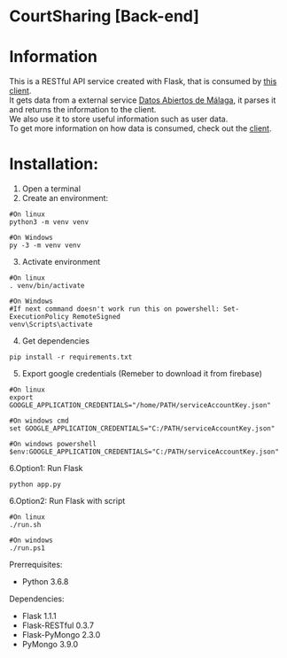 # CourtSharing [Back-end]

# Information

This is a RESTful API service created with Flask, that is consumed by [this client](https://github.com/NullPointerMLG/CourtSharing-frontend).<br/>It gets data from a external service [Datos Abiertos de Málaga](https://datosabiertos.malaga.eu/), it parses it and returns the information to the client.
<br/>We also use it to store useful information such as user data.
<br/>
To get more information on how data is consumed, check out the [client](https://github.com/NullPointerMLG/CourtSharing-frontend).

# Installation:
1. Open a terminal
2. Create an environment:
```
#On linux
python3 -m venv venv

#On Windows
py -3 -m venv venv
```
3. Activate environment
```
#On linux
. venv/bin/activate

#On Windows
#If next command doesn't work run this on powershell: Set-ExecutionPolicy RemoteSigned
venv\Scripts\activate
```
4. Get dependencies
```
pip install -r requirements.txt
```
5. Export google credentials (Remeber to download it from firebase)
```
#On linux
export GOOGLE_APPLICATION_CREDENTIALS="/home/PATH/serviceAccountKey.json"

#On windows cmd
set GOOGLE_APPLICATION_CREDENTIALS="C:/PATH/serviceAccountKey.json"

#On windows powershell
$env:GOOGLE_APPLICATION_CREDENTIALS="C:/PATH/serviceAccountKey.json"
```
6.Option1: Run Flask
```
python app.py
```
6.Option2: Run Flask with script
```
#On linux
./run.sh

#On windows
./run.ps1
```

Prerrequisites:
- Python 3.6.8


Dependencies:
 - Flask 1.1.1
 - Flask-RESTful 0.3.7
 - Flask-PyMongo 2.3.0
 - PyMongo 3.9.0
